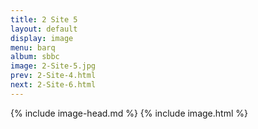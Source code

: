 ```yaml
---
title: 2 Site 5
layout: default
display: image
menu: barq
album: sbbc
image: 2-Site-5.jpg
prev: 2-Site-4.html
next: 2-Site-6.html
---
```

{% include image-head.md %}
{% include image.html %}